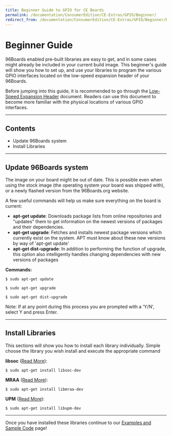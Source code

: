 ```yaml
---
title: Beginner Guide to GPIO for CE Boards
permalink: /documentation/ConsumerEdition/CE-Extras/GPIO/Beginner/
redirect_from: /documentation/ConsumerEdition/CE-Extras/GPIO/Beginner/README.md/
---
```

# Beginner Guide

96Boards enabled pre-built libraries are easy to get, and in some cases might already be included in your current build image. This beginner's guide will show you how to set up, and use your libraries to program the various GPIO interfaces located on the low-speed expansion header of your 96Boards.

Before jumping into this guide, it is recommended to go through the [Low-Speed Expansion Header](../LSExpansionHeader/README.md) document. Readers can use this document to become more familiar with the physical locations of various GPIO interfaces.

***

## Contents

- Update 96Boards system
- Install Libraries

***

## Update 96Boards system

The image on your board might be out of date. This is possible even when using the stock image (the operating system your board was shipped with), or a newly flashed version from the 96Boards.org website.

A few useful commands will help us make sure everything on the board is current:

- **apt-get update**: Downloads package lists from online repositories and "updates" them to get information on the newest versions of packages and their dependencies.
- **apt-get upgrade**: Fetches and installs newest package versions which currently exist on the system. APT must know about these new versions by way of 'apt-get update'
- **apt-get dist-upgrade**: In addition to performing the function of upgrade, this option also intelligently handles changing dependencies with new versions of packages

**Commands:**

```shell
$ sudo apt-get update

$ sudo apt-get upgrade

$ sudo apt-get dist-upgrade
```

Note: If at any point during this process you are prompted with a 'Y/N', select Y and press Enter.

***

## Install Libraries

This sections will show you how to install each library individually. Simple choose the library you wish install and execute the appropriate command

**libsoc** ([Read More](https://github.com/jackmitch/libsoc)):

```shell
$ sudo apt-get install libsoc-dev
```

**MRAA** ([Read More](https://github.com/intel-iot-devkit/mraa)):

```shell
$ sudo apt-get install libmraa-dev
```

**UPM** ([Read More](https://github.com/intel-iot-devkit/upm)):

```shell
$ sudo apt-get install libupm-dev
```

***

Once you have installed these libraries continue to our [Examples and Sample Code](../Examples/README.md) page!
